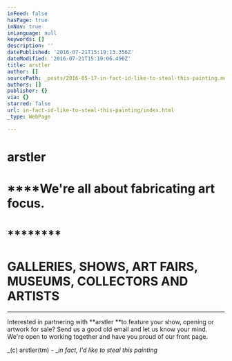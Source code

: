 ```yaml
---
inFeed: false
hasPage: true
inNav: true
inLanguage: null
keywords: []
description: ''
datePublished: '2016-07-21T15:19:13.356Z'
dateModified: '2016-07-21T15:19:06.496Z'
title: arstler
author: []
sourcePath: _posts/2016-05-17-in-fact-id-like-to-steal-this-painting.md
authors: []
publisher: {}
via: {}
starred: false
url: in-fact-id-like-to-steal-this-painting/index.html
_type: WebPage

---
```

# **arstler**

# ******We're all about fabricating art focus.**

# ********

# GALLERIES, SHOWS, ART FAIRS, MUSEUMS, COLLECTORS AND ARTISTS

****

Interested in partnering with **arstler **to feature your show, opening or artwork for sale? Send us a good old email and let us know your mind. We're open to working together and have you proud of our front page.

_(c) arstler(tm) - __in fact, I'd like to steal this painting_